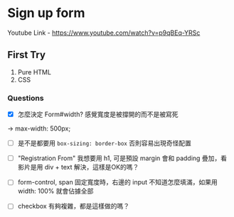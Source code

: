 # Sign up form

Youtube Link - https://www.youtube.com/watch?v=p9qBEq-YRSc

## First Try

1. Pure HTML
2. CSS

### Questions

- [x] 怎麼決定 Form#width? 感覺寬度是被撐開的而不是被寫死

-> max-width: 500px;

- [ ] 是不是都要用 `box-sizing: border-box` 否則容易出現奇怪配置

- [ ] "Registration From" 我想要用 h1, 可是預設 margin 會和 padding 疊加，看影片是用 div + text 解決，這樣是OK的嗎？

- [ ] form-control, span 固定寬度時，右邊的 input 不知道怎麼填滿，如果用 width: 100% 就會佔據全部

- [ ] checkbox 有夠複雜，都是這樣做的嗎？  
